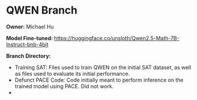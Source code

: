 # QWEN Branch
**Owner:** Michael Hu

**Model Fine-tuned:** https://huggingface.co/unsloth/Qwen2.5-Math-7B-Instruct-bnb-4bit

**Branch Directory:**
* Training SAT: Files used to train QWEN on the initial SAT dataset, as well as files used to evaluate its initial performance.
* Defunct PACE Code: Code initially meant to perform inference on the trained model using PACE. Did not work.
* 
